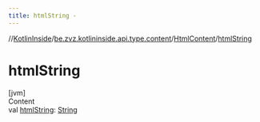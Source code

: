 ```yaml
---
title: htmlString -
---
```

//[KotlinInside](../../index.md)/[be.zvz.kotlininside.api.type.content](../index.md)/[HtmlContent](index.md)/[htmlString](html-string.md)



# htmlString  
[jvm]  
Content  
val [htmlString](html-string.md): [String](https://kotlinlang.org/api/latest/jvm/stdlib/kotlin/-string/index.html)  



